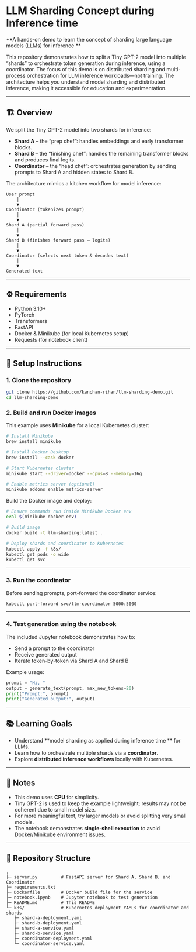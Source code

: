 # LLM Sharding Concept during Inference time

**A hands-on demo to learn the concept of sharding large language models (LLMs) for inference **

This repository demonstrates how to split a Tiny GPT-2 model into multiple “shards” to orchestrate token generation during inference, using a coordinator. The focus of this demo is on distributed sharding and multi-process orchestration for LLM inference workloads—not training. The architecture helps you understand model sharding and distributed inference, making it accessible for education and experimentation.

---

## 🏗️ Overview

We split the Tiny GPT-2 model into two shards for inference:

- **Shard A** – the “prep chef”: handles embeddings and early transformer blocks.
- **Shard B** – the “finishing chef”: handles the remaining transformer blocks and produces final logits.
- **Coordinator** – the “head chef”: orchestrates generation by sending prompts to Shard A and hidden states to Shard B.

The architecture mimics a kitchen workflow for model inference:

```
User prompt
    │
    ▼
Coordinator (tokenizes prompt)
    │
    ▼
Shard A (partial forward pass)
    │
    ▼
Shard B (finishes forward pass → logits)
    │
    ▼
Coordinator (selects next token & decodes text)
    │
    ▼
Generated text
```

---

## ⚙️ Requirements

- Python 3.10+
- PyTorch
- Transformers
- FastAPI
- Docker & Minikube (for local Kubernetes setup)
- Requests (for notebook client)

---

## 🚀 Setup Instructions

### 1. Clone the repository

```bash
git clone https://github.com/kanchan-rihan/llm-sharding-demo.git
cd llm-sharding-demo
```

### 2. Build and run Docker images

This example uses **Minikube** for a local Kubernetes cluster:

```bash
# Install Minikube
brew install minikube

# Install Docker Desktop
brew install --cask docker

# Start Kubernetes cluster
minikube start --driver=docker --cpus=8 --memory=16g

# Enable metrics server (optional)
minikube addons enable metrics-server
```

Build the Docker image and deploy:

```bash
# Ensure commands run inside Minikube Docker env
eval $(minikube docker-env)

# Build image
docker build -t llm-sharding:latest .

# Deploy shards and coordinator to Kubernetes
kubectl apply -f k8s/
kubectl get pods -o wide
kubectl get svc
```

---

### 3. Run the coordinator

Before sending prompts, port-forward the coordinator service:

```bash
kubectl port-forward svc/llm-coordinator 5000:5000
```

---

### 4. Test generation using the notebook

The included Jupyter notebook demonstrates how to:

- Send a prompt to the coordinator
- Receive generated output
- Iterate token-by-token via Shard A and Shard B

Example usage:

```python
prompt = "Hi, "
output = generate_text(prompt, max_new_tokens=20)
print("Prompt:", prompt)
print("Generated output:", output)
```

---

## 📚 Learning Goals

- Understand **model sharding as applied during inference time ** for LLMs.
- Learn how to orchestrate multiple shards via a **coordinator**.
- Explore **distributed inference workflows** locally with Kubernetes.

---

## 📝 Notes

- This demo uses **CPU** for simplicity.
- Tiny GPT-2 is used to keep the example lightweight; results may not be coherent due to small model size.
- For more meaningful text, try larger models or avoid splitting very small models.
- The notebook demonstrates **single-shell execution** to avoid Docker/Minikube environment issues.

---

## 📁 Repository Structure

```
.
├─ server.py         # FastAPI server for Shard A, Shard B, and Coordinator
├─ requirements.txt
├─ Dockerfile        # Docker build file for the service
├─ notebook.ipynb    # Jupyter notebook to test generation
├─ README.md         # This README
└─ k8s/              # Kubernetes deployment YAMLs for coordinator and shards
   ├─ shard-a-deployment.yaml
   ├─ shard-b-deployment.yaml
   ├─ shard-a-service.yaml
   ├─ shard-b-service.yaml
   ├─ coordinator-deployment.yaml
   └─ coordinator-service.yaml
```
